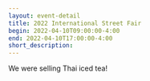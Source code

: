 ```yaml
---
layout: event-detail
title: 2022 International Street Fair
begin: 2022-04-10T09:00:00-4:00
end: 2022-04-10T17:00:00-4:00
short_description:
---
```


We were selling Thai iced tea!

